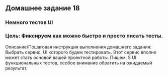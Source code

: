 ## Домашнее задание 18
### Немного тестов UI

### Цель: Фиксируем как можно быстро и просто писать тесты.

Описание/Пошаговая инструкция выполнения домашнего задания:
Выбрать сервис, UI которого будем тестировать.
Этот сервис вполне может стать основой вашей проектной работы.
Пишем, 5 UI функциональных тестов, особое внимание обратить на ожидаемый результат.